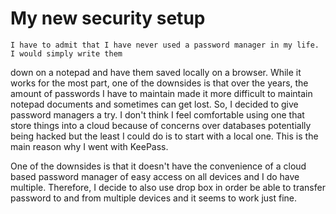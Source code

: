# My new security setup

    I have to admit that I have never used a password manager in my life. I would simply write them 
down on a notepad and have them saved locally on a browser. While it works for the most part, one of the downsides is that over the years, the amount of passwords I have to maintain made it more difficult to maintain notepad documents and sometimes can get lost. So, I decided to give password managers a try. I don't think I feel comfortable using one that store things into a cloud because of concerns over databases potentially being hacked but the least I could do is to start with a local one. This is the main reason why I went with KeePass. 

One of the downsides is that it doesn't have the convenience of a cloud based password manager of easy access on all devices and I do have multiple. Therefore, I decide to also use drop box in order be able to transfer password to and from multiple devices and it seems to work just fine.